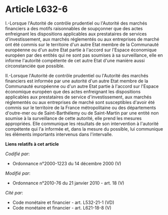# Article L632-6

I.-Lorsque l'Autorité de contrôle prudentiel ou l'Autorité des marchés financiers a des motifs raisonnables de soupçonner que
des actes enfreignant les dispositions applicables aux prestataires de services d'investissement, aux marchés réglementés ou
aux entreprises de marché ont été commis sur le territoire d'un autre Etat membre de la Communauté européenne ou d'un autre
Etat partie à l'accord sur l'Espace économique européen par des entités qui ne sont pas soumises à sa surveillance, elle en
informe l'autorité compétente de cet autre Etat d'une manière aussi circonstanciée que possible. 

II.-Lorsque l'Autorité de contrôle prudentiel ou l'Autorité des marchés financiers est informée par une autorité d'un autre
Etat membre de la Communauté européenne ou d'un autre Etat partie à l'accord sur l'Espace économique européen que des actes
enfreignant les dispositions applicables aux prestataires de service d'investissement, aux marchés réglementés ou aux
entreprises de marché sont susceptibles d'avoir été commis sur le territoire de la France métropolitaine ou des départements
d'outre-mer ou de Saint-Barthélemy ou de Saint-Martin par une entité non soumise à la surveillance de cette autorité, elle
prend les mesures appropriées. Elle communique les résultats de son intervention à l'autorité compétente qui l'a informée et,
dans la mesure du possible, lui communique les éléments importants intervenus dans l'intervalle.

**Liens relatifs à cet article**

_Codifié par_:

  - Ordonnance n°2000-1223 du 14 décembre 2000 (V)

_Modifié par_:

  - Ordonnance n°2010-76 du 21 janvier 2010 - art. 18 (V)

_Cité par_:

  - Code monétaire et financier - art. L532-21-1 (VD)
  - Code monétaire et financier - art. L621-18-8 (V)
